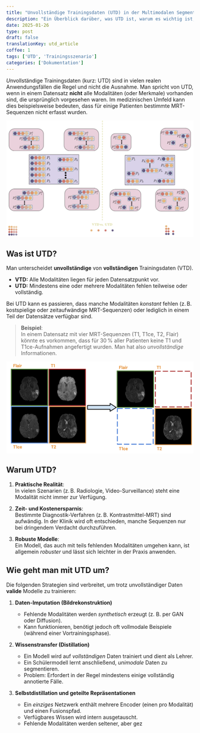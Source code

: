 ```yaml
---
title: "Unvollständige Trainingsdaten (UTD) in der Multimodalen Segmentierung"
description: "Ein Überblick darüber, was UTD ist, warum es wichtig ist, wie man damit umgeht und welche Herausforderungen zu beachten sind."
date: 2025-01-26
type: post
draft: false
translationKey: utd_article
coffee: 1
tags: ['UTD', 'Trainingsszenario']
categories: ['Dokumentation']
---
```


<span class="letterine"><i>U</i>nvollständige Trainingsdaten</span> (kurz: UTD) sind in vielen realen Anwendungsfällen die Regel und nicht die Ausnahme. Man spricht von UTD, wenn in einem Datensatz **nicht** alle Modalitäten (oder Merkmale) vorhanden sind, die ursprünglich vorgesehen waren. Im medizinischen Umfeld kann dies beispielsweise bedeuten, dass für einige Patienten bestimmte MRT-Sequenzen nicht erfasst wurden.


![UTDvsVTD](https://raw.githubusercontent.com/DavidRutkevich/PRISM-Docs/refs/heads/figures/VTD_UTD_Comp.png)


## Was ist UTD?

Man unterscheidet **unvollständige** von **vollständigen** Trainingsdaten (VTD).  
- **VTD:** Alle Modalitäten liegen für jeden Datensatzpunkt vor.  
- **UTD:** Mindestens eine oder mehrere Modalitäten fehlen teilweise oder vollständig.

Bei UTD kann es passieren, dass manche Modalitäten *konstant* fehlen (z. B. kostspielige oder zeitaufwändige MRT-Sequenzen) oder lediglich in einem Teil der Datensätze verfügbar sind.  

> **Beispiel**:  
> In einem Datensatz mit vier MRT-Sequenzen (T1, T1ce, T2, Flair) könnte es vorkommen, dass für 30 % aller Patienten keine T1 und T1ce-Aufnahmen angefertigt wurden. Man hat also *unvollständige* Informationen.


![VTD->UTD](https://raw.githubusercontent.com/DavidRutkevich/PRISM-Docs/refs/heads/figures/vtd-utd.png)

## Warum UTD?

1. **Praktische Realität**:  
   In vielen Szenarien (z. B. Radiologie, Video-Surveillance) steht eine Modalität nicht immer zur Verfügung.  

2. **Zeit- und Kostenersparnis**:  
   Bestimmte Diagnostik-Verfahren (z. B. Kontrastmittel-MRT) sind aufwändig. In der Klinik wird oft entschieden, manche Sequenzen nur bei dringendem Verdacht durchzuführen.  

3. **Robuste Modelle**:  
   Ein Modell, das auch mit teils fehlenden Modalitäten umgehen kann, ist allgemein *robuster* und lässt sich leichter in der Praxis anwenden.


## Wie geht man mit UTD um?

Die folgenden Strategien sind verbreitet, um trotz unvollständiger Daten **valide** Modelle zu trainieren:

1. **Daten-Imputation (Bildrekonstruktion)**  
   - Fehlende Modalitäten werden *synthetisch* erzeugt (z. B. per GAN oder Diffusion).  
   - Kann funktionieren, benötigt jedoch oft vollmodale Beispiele (während einer Vortrainingsphase).

2. **Wissenstransfer (Distillation)**  
   - Ein Modell wird auf *vollständigen* Daten trainiert und dient als Lehrer.  
   - Ein Schülermodell lernt anschließend, *unimodale* Daten zu segmentieren.  
   - Problem: Erfordert in der Regel mindestens einige vollständig annotierte Fälle.

3. **Selbstdistillation und geteilte Repräsentationen**  
   - Ein *einziges* Netzwerk enthält mehrere Encoder (einen pro Modalität) und einen Fusionspfad.  
   - Verfügbares Wissen wird intern ausgetauscht.  
   - Fehlende Modalitäten werden seltener, aber gez
